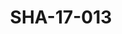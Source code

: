 ---
pid: SHA-17-013
title: SHA-17-013
language: ar
collection: شرحبيل احمد
original_label: 
rights: شرحبيل احمد
location_of_original: شرحبيل احمد
photographer_or_studio: استوديو جاك الكويت
scanned_from: photograph 13 by 17.9
_date: '1964'
location: الكويت
description: سيد خليفة على اذاعة كويتية
additional_notes: 
permission_display: 'yes'
on_server: 'no'
on_website: 'no'
permalink: "/archive/ar/sha-17-013.html"
layout: photo-page
---